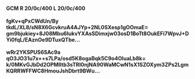 #### GCM R 20/0c/400 L 20/0c/400
**fgKv+qPxCWdUn/By**<br/>**tkdL/XL8/sN8X6GcvkruA4AJYp+2NL0SXesp1gOOmaE=**<br/>**gm9bjukiey+8J08Mbu6lukvYXAsSDimxjw03osD1BoTt8OukEFi7WpvJ+DYi0fqL/EAznOe9DTuxQTbe...**<br/><br/>
**wRr2YKSPUS6SAc9a**<br/>**qO3JO31u7x++s7LPa/osd5K8ogaBqk5C9o4OluaLb8k=**<br/>**k/0MKvGJbDd2OPMIltb3sTRI0njNA90WaMCwN1sX1SZOXym3ZPs2LgmKQRRWFFWC8HmouJshDbrt9BWu...**